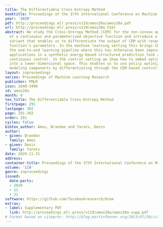 ```yaml
---
title: The Differentiable Cross-Entropy Method
booktitle: Proceedings of the 37th International Conference on Machine Learning
year: '2020'
pdf: http://proceedings.mlr.press/v119/amos20a/amos20a.pdf
url: http://proceedings.mlr.press/v119/amos20a.html
abstract: We study the Cross-Entropy Method (CEM) for the non-convex optimization
  of a continuous and parameterized objective function and introduce a differentiable
  variant that enables us to differentiate the output of CEM with respect to the objective
  function’s parameters. In the machine learning setting this brings CEM inside of
  the end-to-end learning pipeline where this has otherwise been impossible. We show
  applications in a synthetic energy-based structured prediction task and in non-convex
  continuous control. In the control setting we show how to embed optimal action sequences
  into a lower-dimensional space. This enables us to use policy optimization to fine-tune
  modeling components by differentiating through the CEM-based controller.
layout: inproceedings
series: Proceedings of Machine Learning Research
publisher: PMLR
issn: 2640-3498
id: amos20a
month: 0
tex_title: The Differentiable Cross-Entropy Method
firstpage: 291
lastpage: 302
page: 291-302
order: 291
cycles: false
bibtex_author: Amos, Brandon and Yarats, Denis
author:
- given: Brandon
  family: Amos
- given: Denis
  family: Yarats
date: 2020-11-21
address: 
container-title: Proceedings of the 37th International Conference on Machine Learning
volume: '119'
genre: inproceedings
issued:
  date-parts:
  - 2020
  - 11
  - 21
software: https://github.com/facebookresearch/dcem
extras:
- label: Supplementary PDF
  link: http://proceedings.mlr.press/v119/amos20a/amos20a-supp.pdf
# Format based on citeproc: http://blog.martinfenner.org/2013/07/30/citeproc-yaml-for-bibliographies/
---
```

